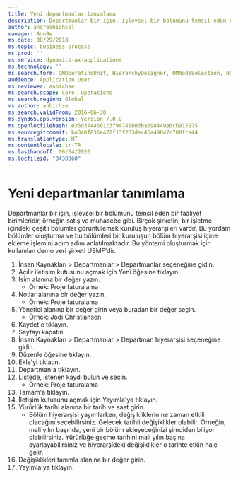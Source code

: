 ```yaml
---
title: Yeni departmanlar tanımlama
description: Departmanlar bir işin, işlevsel bir bölümünü temsil eden bir faaliyet birimleridir, örneğin satış ve muhasebe gibi.
author: andreabichsel
manager: AnnBe
ms.date: 08/29/2018
ms.topic: business-process
ms.prod: ''
ms.service: dynamics-ax-applications
ms.technology: ''
ms.search.form: OMOperatingUnit, HierarchyDesigner, OMNodeSelection, HierarchyPublishAndCloseForm, HcmPersonnelManagementWorkspace
audience: Application User
ms.reviewer: anbichse
ms.search.scope: Core, Operations
ms.search.region: Global
ms.author: anbichse
ms.search.validFrom: 2016-06-30
ms.dyn365.ops.version: Version 7.0.0
ms.openlocfilehash: e35d3744661c3f94745803ba698449e6cb917875
ms.sourcegitcommit: ba340f836e472f13f263dec46a49847c788fca44
ms.translationtype: HT
ms.contentlocale: tr-TR
ms.lasthandoff: 06/04/2020
ms.locfileid: "3430360"
---
```

# <a name="define-new-departments"></a>Yeni departmanlar tanımlama



Departmanlar bir işin, işlevsel bir bölümünü temsil eden bir faaliyet birimleridir, örneğin satış ve muhasebe gibi. Birçok şirketin, bir işletme içindeki çeşitli bölümler görüntülemek kuruluş hiyerarşileri vardır. Bu yordam bölümler oluşturma ve bu bölümleri bir kuruluşun bölüm hiyerarşisi içine ekleme işlemini adım adım anlatılmaktadır. Bu yöntemi oluşturmak için kullanılan demo veri şirketi USMF'dir.

1. İnsan Kaynakları > Departmanlar > Departmanlar seçeneğine gidin.
2. Açılır iletişim kutusunu açmak için Yeni öğesine tıklayın.
3. İsim alanına bir değer yazın.
    * Örnek: Proje faturalama  
4. Notlar alanına bir değer yazın.
    * Örnek: Proje faturalama  
5. Yönetici alanına bir değer girin veya buradan bir değer seçin.
    * Örnek: Jodi Christiansen  
6. Kaydet'e tıklayın.
7. Sayfayı kapatın.
8. İnsan Kaynakları > Departmanlar > Departman hiyerarşisi seçeneğine gidin.
9. Düzenle öğesine tıklayın.
10. Ekle'yi tıklatın.
11. Departman'a tıklayın.
12. Listede, istenen kaydı bulun ve seçin.
    * Örnek: Proje faturalama  
13. Tamam'a tıklayın.
14. İletişim kutusunu açmak için Yayımla'ya tıklayın.
15. Yürürlük tarihi alanına bir tarih ve saat girin.
    * Bölüm hiyerarşisi yayımlarken, değişikliklerin ne zaman etkili olacağını seçebilirsiniz. Gelecek tarihli değişiklikler olabilir. Örneğin, mali yılın başında, yeni bir bölüm ekleyeceğinizi şimdiden biliyor olabilirsiniz. Yürürlüğe geçme tarihini mali yılın başına ayarlayabilirsiniz ve hiyerarşideki değişiklikler o tarihte etkin hale gelir.  
16. Değişiklikleri tanımla alanına bir değer girin.
17. Yayımla'ya tıklayın.

